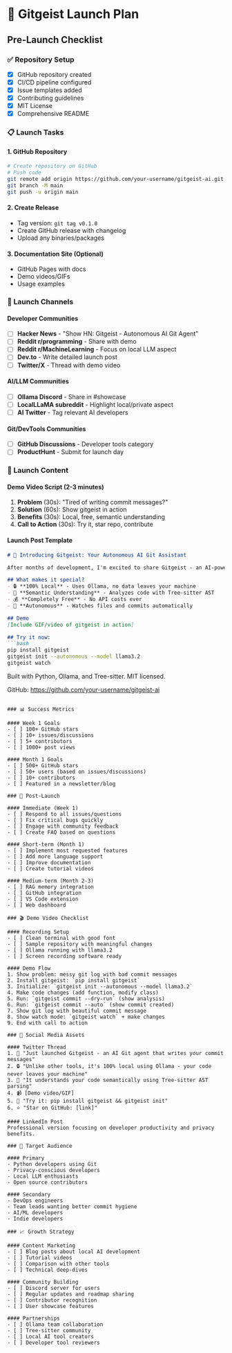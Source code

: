 # 🚀 Gitgeist Launch Plan

## Pre-Launch Checklist

### ✅ Repository Setup
- [x] GitHub repository created
- [x] CI/CD pipeline configured
- [x] Issue templates added
- [x] Contributing guidelines
- [x] MIT License
- [x] Comprehensive README

### 📋 Launch Tasks

#### 1. GitHub Repository
```bash
# Create repository on GitHub
# Push code
git remote add origin https://github.com/your-username/gitgeist-ai.git
git branch -M main
git push -u origin main
```

#### 2. Create Release
- Tag version: `git tag v0.1.0`
- Create GitHub release with changelog
- Upload any binaries/packages

#### 3. Documentation Site (Optional)
- GitHub Pages with docs
- Demo videos/GIFs
- Usage examples

### 🎯 Launch Channels

#### Developer Communities
- [ ] **Hacker News** - "Show HN: Gitgeist - Autonomous AI Git Agent"
- [ ] **Reddit r/programming** - Share with demo
- [ ] **Reddit r/MachineLearning** - Focus on local LLM aspect
- [ ] **Dev.to** - Write detailed launch post
- [ ] **Twitter/X** - Thread with demo video

#### AI/LLM Communities
- [ ] **Ollama Discord** - Share in #showcase
- [ ] **LocalLLaMA subreddit** - Highlight local/private aspect
- [ ] **AI Twitter** - Tag relevant AI developers

#### Git/DevTools Communities
- [ ] **GitHub Discussions** - Developer tools category
- [ ] **ProductHunt** - Submit for launch day

### 📝 Launch Content

#### Demo Video Script (2-3 minutes)
1. **Problem** (30s): "Tired of writing commit messages?"
2. **Solution** (60s): Show gitgeist in action
3. **Benefits** (30s): Local, free, semantic understanding
4. **Call to Action** (30s): Try it, star repo, contribute

#### Launch Post Template
```markdown
# 🧠 Introducing Gitgeist: Your Autonomous AI Git Assistant

After months of development, I'm excited to share Gitgeist - an AI-powered Git agent that understands your code changes and writes intelligent commit messages automatically.

## What makes it special?
- 🔒 **100% Local** - Uses Ollama, no data leaves your machine
- 🧠 **Semantic Understanding** - Analyzes code with Tree-sitter AST
- 💰 **Completely Free** - No API costs ever
- 🤖 **Autonomous** - Watches files and commits automatically

## Demo
[Include GIF/video of gitgeist in action]

## Try it now:
```bash
pip install gitgeist
gitgeist init --autonomous --model llama3.2
gitgeist watch
```

Built with Python, Ollama, and Tree-sitter. MIT licensed.

GitHub: https://github.com/your-username/gitgeist-ai
```

### 📊 Success Metrics

#### Week 1 Goals
- [ ] 100+ GitHub stars
- [ ] 10+ issues/discussions
- [ ] 5+ contributors
- [ ] 1000+ post views

#### Month 1 Goals
- [ ] 500+ GitHub stars
- [ ] 50+ users (based on issues/discussions)
- [ ] 10+ contributors
- [ ] Featured in a newsletter/blog

### 🔄 Post-Launch

#### Immediate (Week 1)
- [ ] Respond to all issues/questions
- [ ] Fix critical bugs quickly
- [ ] Engage with community feedback
- [ ] Create FAQ based on questions

#### Short-term (Month 1)
- [ ] Implement most requested features
- [ ] Add more language support
- [ ] Improve documentation
- [ ] Create tutorial videos

#### Medium-term (Month 2-3)
- [ ] RAG memory integration
- [ ] GitHub integration
- [ ] VS Code extension
- [ ] Web dashboard

### 🎬 Demo Video Checklist

#### Recording Setup
- [ ] Clean terminal with good font
- [ ] Sample repository with meaningful changes
- [ ] Ollama running with llama3.2
- [ ] Screen recording software ready

#### Demo Flow
1. Show problem: messy git log with bad commit messages
2. Install gitgeist: `pip install gitgeist`
3. Initialize: `gitgeist init --autonomous --model llama3.2`
4. Make code changes (add function, modify class)
5. Run: `gitgeist commit --dry-run` (show analysis)
6. Run: `gitgeist commit --auto` (show commit created)
7. Show git log with beautiful commit message
8. Show watch mode: `gitgeist watch` + make changes
9. End with call to action

### 📱 Social Media Assets

#### Twitter Thread
1. 🧠 "Just launched Gitgeist - an AI Git agent that writes your commit messages"
2. 🔒 "Unlike other tools, it's 100% local using Ollama - your code never leaves your machine"
3. 🤖 "It understands your code semantically using Tree-sitter AST parsing"
4. 📹 [Demo video/GIF]
5. 🚀 "Try it: pip install gitgeist && gitgeist init"
6. ⭐ "Star on GitHub: [link]"

#### LinkedIn Post
Professional version focusing on developer productivity and privacy benefits.

### 🎯 Target Audience

#### Primary
- Python developers using Git
- Privacy-conscious developers
- Local LLM enthusiasts
- Open source contributors

#### Secondary
- DevOps engineers
- Team leads wanting better commit hygiene
- AI/ML developers
- Indie developers

### 📈 Growth Strategy

#### Content Marketing
- [ ] Blog posts about local AI development
- [ ] Tutorial videos
- [ ] Comparison with other tools
- [ ] Technical deep-dives

#### Community Building
- [ ] Discord server for users
- [ ] Regular updates and roadmap sharing
- [ ] Contributor recognition
- [ ] User showcase features

#### Partnerships
- [ ] Ollama team collaboration
- [ ] Tree-sitter community
- [ ] Local AI tool creators
- [ ] Developer tool reviewers